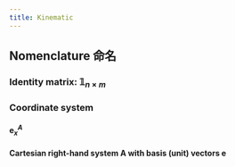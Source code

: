 ```yaml
---
title: Kinematic
---
```


## Nomenclature 命名
### Identity matrix: $\mathbb{1}_{n\times m}$
### Coordinate system
#### $\mathbf{e}_x^A$
#### Cartesian right-hand system A with basis (unit) vectors $\mathbf{e}$
###
